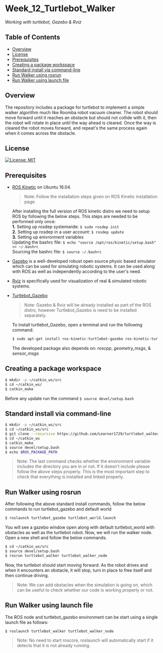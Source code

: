 # Week_12_Turtlebot_Walker
*Working with turtlebot, Gazebo & Rviz*

## Table of Contents
- [Overview](#overview)
- [License](#lic)
- [Prerequisites](#pre)
- [Creating a package workspace](#workspace)
- [Standard install via command-line](#implementation)
- [Run Walker using rosrun](#rosrun)
- [Run Walker using launch file](#roslaunch)

## <a name="overview"></a> Overview
The repository includes a package for turtlebot to implement a simple walker algorithm much like Roomba robot vacuum cleaner. The robot should move forward until it reaches an obstacle but should not collide with it, then the robot will rotate in place until the way ahead is cleared. Once the way is cleared the robot moves forward, and repeat's the same process again when it comes across the obstacle.

## <a name="lic"></a> License
[![License: MIT](https://img.shields.io/badge/License-MIT-blue.svg)](https://opensource.org/licenses/MIT)

## <a name="pre"></a> Prerequisites 

* [ROS Kinetic](https://wiki.ros.org/ROS/Installation) on Ubuntu 16.04. 
  >Note: Follow the installation steps given on ROS Kinetic installation page.

	After installing the full version of ROS kinetic distro we need to setup ROS by following the below steps. This steps are needed to be performed only once: <br/>
  **1.** Setting up rosdep systemwide: `$ sudo rosdep init` <br/>
	**2.** Setting up rosdep in a user account: `$ rosdep update` <br/>
	**3.** Setting up enivronment variables <br/>
  Updating the bashrc file: `$ echo "source /opt/ros/kinetic/setup.bash" >> ~/.bashrc` <br/>
  Sourcing the bashrc file: `$ source ~/.bashrc` <br/>

* [Gazebo](http://gazebosim.org/) is a well-developed robust open source physic based simulator which can be used for simulating robotic systems. It can be used along with ROS as well as independently according to the user's need.

* [Rviz](http://wiki.ros.org/rviz) is specifically used for visualization of real & simulated robotic systems.

* [Turtlebot_Gazebo](http://wiki.ros.org/turtlebot_gazebo) 
  >Note: Gazebo & Rviz will be already installed as part of the ROS distro, however Turtlebot_Gazebo is need to be installed separately.

	To install turtlebot_Gazebo, open a terminal and run the following command: <br/>
  ```bash
  $ sudo apt-get install ros-kinetic-turtlebot-gazebo ros-kinetic-turtlebot-apps ros-kinetic-turtlebot-rviz-launchers
  ```
  The developed package also depends on: *roscpp*, *geometry_msgs*, & *sensor_msgs*

## <a name="workspace"></a> Creating a package workspace

```bash
$ mkdir -p ~/catkin_ws/src
$ cd ~/catkin_ws/
$ catkin_make
```
Before any update run the command `$ source devel/setup.bash` 

## <a name="implementation"></a> Standard install via command-line

```bash
$ mkdir -p ~/catkin_ws/src
$ cd ~/catkin_ws/src
$ git clone --recursive https://github.com/Learner1729/turtlebot_walker.git
$ cd ~/catkin_ws
$ catkin_make
$ source devel/setup.bash
$ echo $ROS_PACKAGE_PATH
```
>Note: The last command checks whether the environment variable includes the directory you are in or not. If it doesn't include please follow the above steps properly. This is the most important step to check that everything is installed and linked properly. 

## <a name="rosrun"></a> Run Walker using rosrun

After following the above standard install commands, follow the below commands to run turtlebot_gazebo and default world

```bash
$ roslaunch turtlebot_gazebo turtlebot_world.launch
```
You will see a gazebo window open along with default turtlebot_world with obstacles as well as the turtlebot robot. Now, we will run the walker node. Open a new shell and follow the below commands.

```bash
$ cd ~/catkin_ws/src
$ source devel/setup.bash
$ rosrun turtlebot_walker turtlebot_walker_node
```
Now, the turtlebot should start moving forward. As the robot drives and when it encounters an obstacle, it will stop, turn in place to free itself and then continue driving.

>Note: We can add obstacles when the simulation is going on, which can be useful to check whether our code is working properly or not.

## <a name="roslaunch"></a> Run Walker using launch file

The ROS node and turtlebot_gazebo environment can be start using a single launch file as follows:

```bash
$ roslaunch turtlebot_walker turtlebot_walker_node
```
>Note: No need to start roscore, roslaunch will automatically start if it detects that it is not already running.
